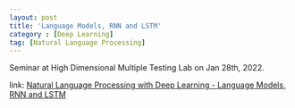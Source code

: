 ```yaml
---
layout: post
title: 'Language Models, RNN and LSTM'
category : [Deep Learning]
tag: [Natural Language Processing]
---
```


Seminar at High Dimensional Multiple Testing Lab on Jan 28th, 2022.
<!-- more -->

link: [Natural Language Processing with Deep Learning - Language Models, RNN and LSTM](/public/files/20220128_rnn_lstm.pdf)